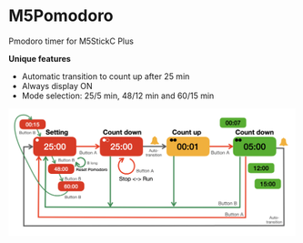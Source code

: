 # M5Pomodoro
 Pmodoro timer for M5StickC Plus

 **Unique features**
 + Automatic transition to count up after 25 min
 + Always display ON
 + Mode selection: 25/5 min, 48/12 min and 60/15 min

![alt text](M5Pomodoro.png "diagram")